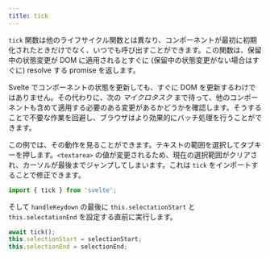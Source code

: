 ```yaml
---
title: tick
---
```


`tick` 関数は他のライフサイクル関数とは異なり、コンポーネントが最初に初期化されたときだけでなく、いつでも呼び出すことができます。この関数は、保留中の状態変更が DOM に適用されるとすぐに (保留中の状態変更がない場合はすぐに) resolve する promise を返します。

Svelte でコンポーネントの状態を更新しても、すぐに DOM を更新するわけではありません。その代わりに、次の *マイクロタスク* まで待って、他のコンポーネントも含めて適用する必要のある変更があるかどうかを確認します。そうすることで不要な作業を回避し、ブラウザはより効果的にバッチ処理を行うことができます。

この例では、その動作を見ることができます。テキストの範囲を選択してタブキーを押します。`<textarea>` の値が変更されるため、現在の選択範囲がクリアされ、カーソルが最後までジャンプしてしまいます。これは `tick` をインポートすることで修正できます。

```js
import { tick } from 'svelte';
```

そして `handleKeydown` の最後に `this.selectationStart` と `this.selectationEnd` を設定する直前に実行します。

```js
await tick();
this.selectionStart = selectionStart;
this.selectionEnd = selectionEnd;
```